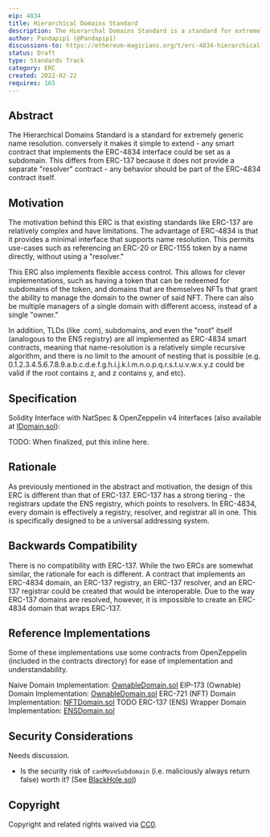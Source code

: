 ```yaml
---
eip: 4834
title: Hierarchical Domains Standard
description: The Hierarchal Domains Standard is a standard for extremely generic name resolution.
author: Pandapip1 (@Pandapip1)
discussions-to: https://ethereum-magicians.org/t/erc-4834-hierarchical-domains-standard/8388
status: Draft
type: Standards Track
category: ERC
created: 2022-02-22
requires: 165
---
```


## Abstract
The Hierarchical Domains Standard is a standard for extremely generic name resolution. conversely it makes it simple to extend - any smart contract that implements the ERC-4834 interface could be set as a subdomain. This differs from ERC-137 because it does not provide a separate "resolver" contract - any behavior should be part of the ERC-4834 contract itself.

## Motivation
The motivation behind this ERC is that existing standards like ERC-137 are relatively complex and have limitations. The advantage of ERC-4834 is that it provides a minimal interface that supports name resolution. This permits use-cases such as referencing an ERC-20 or ERC-1155 token by a name directly, without using a "resolver."

This ERC also implements flexible access control. This allows for clever implementations, such as having a token that can be redeemed for subdomains of the token, and domains that are themselves NFTs that grant the ability to manage the domain to the owner of said NFT. There can also be multiple managers of a single domain with different access, instead of a single "owner."

In addition, TLDs (like .com), subdomains, and even the "root" itself (analogous to the ENS registry) are all implemented as ERC-4834 smart contracts, meaning that name-resolution is a relatively simple recursive algorithm, and there is no limit to the amount of nesting that is possible (e.g. 0.1.2.3.4.5.6.7.8.9.a.b.c.d.e.f.g.h.i.j.k.l.m.n.o.p.q.r.s.t.u.v.w.x.y.z could be valid if the root contains z, and z contains y, and etc).

## Specification
Solidity Interface with NatSpec & OpenZeppelin v4 Interfaces (also available at [IDomain.sol](./eip-4834/contracts/IDomain.sol)):

TODO: When finalized, put this inline here.


## Rationale
As previously mentioned in the abstract and motivation, the design of this ERC is different than that of ERC-137. ERC-137 has a strong tiering - the registrars update the ENS registry, which points to resolvers. In ERC-4834, every domain is effectively a registry, resolver, and registrar all in one. This is specifically designed to be a universal addressing system.

## Backwards Compatibility
There is no compatibility with ERC-137. While the two ERCs are somewhat similar, the rationale for each is different. A contract that implements an ERC-4834 domain, an ERC-137 registry, an ERC-137 resolver, and an ERC-137 registrar could be created that would be interoperable. Due to the way ERC-137 domains are resolved, however, it is impossible to create an ERC-4834 domain that wraps ERC-137.

## Reference Implementations

Some of these implementations use some contracts from OpenZeppelin (included in the contracts directory) for ease of implementation and understandability. 

Naive Domain Implementation: [OwnableDomain.sol](./eip-4834/contracts/OwnableDomain.sol)
EIP-173 (Ownable) Domain Implementation: [OwnableDomain.sol](./eip-4834/contracts/OwnableDomain.sol)
ERC-721 (NFT) Domain Implementation: [NFTDomain.sol](./eip-4834/contracts/NFTDomain.sol)
TODO ERC-137 (ENS) Wrapper Domain Implementation: [ENSDomain.sol](./eip-4834/contracts/ENSDomain.sol)

## Security Considerations
Needs discussion.

- Is the security risk of `canMoveSubdomain` (i.e. maliciously always return false) worth it? (See [BlackHole.sol](./eip-4834/contracts/BlackHole.sol))

## Copyright
Copyright and related rights waived via [CC0](https://creativecommons.org/publicdomain/zero/1.0/).

